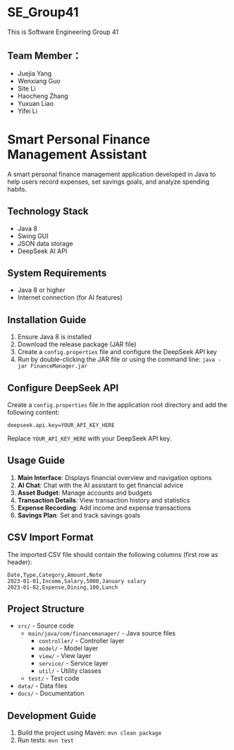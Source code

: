 
# SE_Group41  
This is Software Engineering Group 41  

## Team Member：  
- Juejia Yang  
- Wenxiang Guo
- Site Li  
- Haocheng Zhang  
- Yuxuan Liao  
- Yifei Li  

# Smart Personal Finance Management Assistant  
A smart personal finance management application developed in Java to help users record expenses, set savings goals, and analyze spending habits.  


## Technology Stack  
- Java 8  
- Swing GUI  
- JSON data storage  
- DeepSeek AI API  

## System Requirements  
- Java 8 or higher  
- Internet connection (for AI features)  

## Installation Guide  
1. Ensure Java 8 is installed  
2. Download the release package (JAR file)  
3. Create a `config.properties` file and configure the DeepSeek API key  
4. Run by double-clicking the JAR file or using the command line: `java -jar FinanceManager.jar`  

## Configure DeepSeek API  
Create a `config.properties` file in the application root directory and add the following content:  
```properties  
deepseek.api.key=YOUR_API_KEY_HERE  
```  
Replace `YOUR_API_KEY_HERE` with your DeepSeek API key.  

## Usage Guide  
1. **Main Interface**: Displays financial overview and navigation options  
2. **AI Chat**: Chat with the AI assistant to get financial advice  
3. **Asset Budget**: Manage accounts and budgets  
4. **Transaction Details**: View transaction history and statistics  
5. **Expense Recording**: Add income and expense transactions  
6. **Savings Plan**: Set and track savings goals  

## CSV Import Format  
The imported CSV file should contain the following columns (first row as header):  
```csv  
Date,Type,Category,Amount,Note  
2023-01-01,Income,Salary,5000,January salary  
2023-01-02,Expense,Dining,100,Lunch  
```  

## Project Structure  
- `src/` - Source code  
  - `main/java/com/financemanager/` - Java source files  
    - `controller/` - Controller layer  
    - `model/` - Model layer  
    - `view/` - View layer  
    - `service/` - Service layer  
    - `util/` - Utility classes  
  - `test/` - Test code  
- `data/` - Data files  
- `docs/` - Documentation  

## Development Guide  
1. Build the project using Maven: `mvn clean package`  
2. Run tests: `mvn test`
